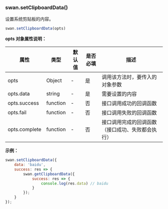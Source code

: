 ### swan.setClipboardData()

设置系统剪贴板的内容。

```js
swan.setClipboardData(opts)
```

**opts 对象属性说明：**

|属性|类型|默认值|是否必填|描述|
|-|-|-|-|-|
|opts|Object|-|是|调用该方法时，要传入的对象参数|
|opts.data|string|-|是|需要设置的内容|
|opts.success|function|-|否|接口调用成功的回调函数|
|opts.fail|function|-|否|接口调用失败的回调函数|
|opts.complete|function|-|否|接口调用完成的回调函数（接口成功、失败都会执行）|

**示例：**

```js
swan.setClipboardData({
    data: 'baidu',
    success: res => {
        swan.getClipboardData({
            success: res => {
                console.log(res.data) // baidu
            }
        });
    }
});
```